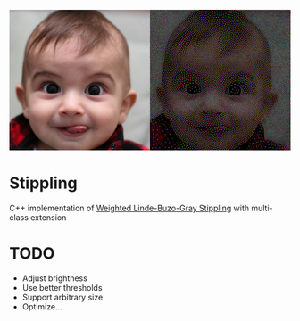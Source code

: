 ![Benchmark](https://github.com/shinjiogaki/stippling/blob/master/images/baby_face.png)

# Stippling
C++ implementation of [Weighted Linde-Buzo-Gray Stippling](http://graphics.uni-konstanz.de/publikationen/Deussen2017LindeBuzoGray/index.html) with multi-class extension

# TODO
* Adjust brightness
* Use better thresholds
* Support arbitrary size
* Optimize...
